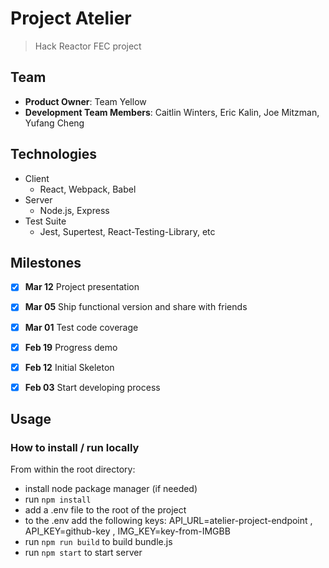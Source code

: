 # Project Atelier
  > Hack Reactor FEC project

## Team

  - __Product Owner__: Team Yellow
  - __Development Team Members__: Caitlin Winters, Eric Kalin, Joe Mitzman, Yufang Cheng

## Technologies

- Client
  - React, Webpack, Babel
- Server
  - Node.js, Express
- Test Suite
  - Jest, Supertest, React-Testing-Library, etc

## Milestones

-   [x] **Mar 12** Project presentation
-   [x] **Mar 05** Ship functional version and share with friends
-   [x] **Mar 01** Test code coverage
-   [x] **Feb 19** Progress demo
-   [x] **Feb 12** Initial Skeleton
-   [x] **Feb 03** Start developing process


## Usage

### How to install / run locally

From within the root directory:
- install node package manager (if needed)
- run `npm install`
- add a .env file to the root of the project
- to the .env add the following keys: API_URL=atelier-project-endpoint , API_KEY=github-key , IMG_KEY=key-from-IMGBB
- run `npm run build` to build bundle.js
- run `npm start` to start server
